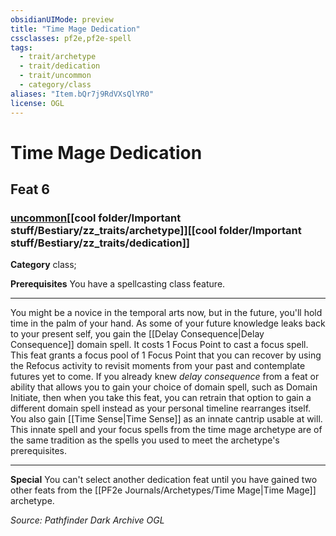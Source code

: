 ```yaml
---
obsidianUIMode: preview
title: "Time Mage Dedication"
cssclasses: pf2e,pf2e-spell
tags:
  - trait/archetype
  - trait/dedication
  - trait/uncommon
  - category/class
aliases: "Item.bQr7j9RdVXsQlYR0"
license: OGL
---
```

# Time Mage Dedication
## Feat 6
### [uncommon](cool%20folder/Important%20stuff/Bestiary/zz_traits/uncommon.md "Uncommon Rarity Trait")[[cool folder/Important stuff/Bestiary/zz_traits/archetype]][[cool folder/Important stuff/Bestiary/zz_traits/dedication]]

**Category** class; 



**Prerequisites** You have a spellcasting class feature.
* * *
You might be a novice in the temporal arts now, but in the future, you'll hold time in the palm of your hand. As some of your future knowledge leaks back to your present self, you gain the [[Delay Consequence|Delay Consequence]] domain spell. It costs 1 Focus Point to cast a focus spell. This feat grants a focus pool of 1 Focus Point that you can recover by using the Refocus activity to revisit moments from your past and contemplate futures yet to come. If you already knew _delay consequence_ from a feat or ability that allows you to gain your choice of domain spell, such as Domain Initiate, then when you take this feat, you can retrain that option to gain a different domain spell instead as your personal timeline rearranges itself. You also gain [[Time Sense|Time Sense]] as an innate cantrip usable at will. This innate spell and your focus spells from the time mage archetype are of the same tradition as the spells you used to meet the archetype's prerequisites.

* * *

**Special** You can't select another dedication feat until you have gained two other feats from the [[PF2e Journals/Archetypes/Time Mage|Time Mage]] archetype.

*Source: Pathfinder Dark Archive*
*OGL*